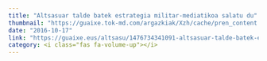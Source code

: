 ```yaml
---
title: "Altsasuar talde batek estrategia militar-mediatikoa salatu du"
thumbnail: "https://guaixe.tok-md.com/argazkiak/Xzh/cache/pren_content.JPG"
date: "2016-10-17"
link: "https://guaixe.eus/altsasu/1476734341091-altsasuar-talde-batek-estrategia-militar-mediatikoa-salatu-du"
category: <i class="fas fa-volume-up"></i>
---
```



